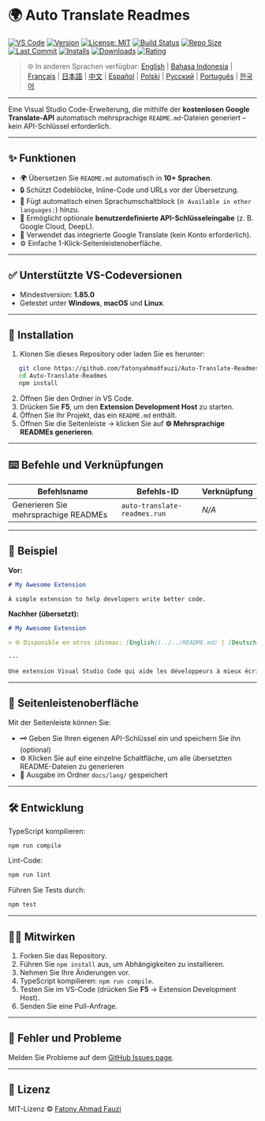 # 🌍 Auto Translate Readmes

[![VS Code](https://img.shields.io/badge/VS%20Code-1.85.0+-blue.svg)](https://code.visualstudio.com/)
[![Version](https://img.shields.io/github/v/release/fatonyahmadfauzi/Auto-Translate-Readmes?color=blue.svg)](https://github.com/fatonyahmadfauzi/Auto-Translate-Readmes/releases)
[![License: MIT](https://img.shields.io/github/license/fatonyahmadfauzi/Auto-Translate-Readmes?color=green.svg)](LICENSE)
[![Build Status](https://github.com/fatonyahmadfauzi/Auto-Translate-Readmes/actions/workflows/main.yml/badge.svg)](https://github.com/fatonyahmadfauzi/Auto-Translate-Readmes/actions)
[![Repo Size](https://img.shields.io/github/repo-size/fatonyahmadfauzi/Auto-Translate-Readmes?color=yellow.svg)](https://github.com/fatonyahmadfauzi/Auto-Translate-Readmes)
[![Last Commit](https://img.shields.io/github/last-commit/fatonyahmadfauzi/Auto-Translate-Readmes?color=brightgreen.svg)](https://github.com/fatonyahmadfauzi/Auto-Translate-Readmes/commits/main)
[![Installs](https://vsmarketplacebadges.dev/installs-short/fatonyahmadfauzi.auto-translate-readmes.svg)](https://marketplace.visualstudio.com/items?itemName=fatonyahmadfauzi.auto-translate-readmes)
[![Downloads](https://vsmarketplacebadges.dev/downloads-short/fatonyahmadfauzi.auto-translate-readmes.svg)](https://marketplace.visualstudio.com/items?itemName=fatonyahmadfauzi.auto-translate-readmes)
[![Rating](https://vsmarketplacebadges.dev/rating-short/fatonyahmadfauzi.auto-translate-readmes.svg)](https://marketplace.visualstudio.com/items?itemName=fatonyahmadfauzi.auto-translate-readmes)

> 🌐 In anderen Sprachen verfügbar: [English](../../README.md) | [Bahasa Indonesia](README-ID.md) | [Français](README-FR.md) | [日本語](README-JP.md) | [中文](README-ZH.md) | [Español](README-ES.md) | [Polski](README-PL.md) | [Русский](README-RU.md) | [Português](README-PT.md) | [한국어](README-KO.md)

---

Eine Visual Studio Code-Erweiterung, die mithilfe der **kostenlosen Google Translate-API** automatisch mehrsprachige `README.md`-Dateien generiert – kein API-Schlüssel erforderlich.

---

## ✨ Funktionen

- 🌍 Übersetzen Sie `README.md` automatisch in **10+ Sprachen**.
- 🔒 Schützt Codeblöcke, Inline-Code und URLs vor der Übersetzung.
- 💬 Fügt automatisch einen Sprachumschaltblock (`🌐 Available in other languages:`) hinzu.
- 💾 Ermöglicht optionale **benutzerdefinierte API-Schlüsseleingabe** (z. B. Google Cloud, DeepL).
- 🧠 Verwendet das integrierte Google Translate (kein Konto erforderlich).
- ⚙️ Einfache 1-Klick-Seitenleistenoberfläche.

---

## ✅ Unterstützte VS-Codeversionen

- Mindestversion: **1.85.0**
- Getestet unter **Windows**, **macOS** und **Linux**.

---

## 🧩 Installation

1. Klonen Sie dieses Repository oder laden Sie es herunter:

```bash
   git clone https://github.com/fatonyahmadfauzi/Auto-Translate-Readmes.git
   cd Auto-Translate-Readmes
   npm install
```

2. Öffnen Sie den Ordner in VS Code.
3. Drücken Sie **F5**, um den **Extension Development Host** zu starten.
4. Öffnen Sie Ihr Projekt, das ein `README.md` enthält.
5. Öffnen Sie die Seitenleiste → klicken Sie auf **⚙️ Mehrsprachige READMEs generieren**.

---

## ⌨️ Befehle und Verknüpfungen

| Befehlsname                          | Befehls-ID                   | Verknüpfung |
| ------------------------------------ | ---------------------------- | ----------- |
| Generieren Sie mehrsprachige READMEs | `auto-translate-readmes.run` | _N/A_       |

---

## 🧠 Beispiel

**Vor:**

```md
# My Awesome Extension

A simple extension to help developers write better code.
```

**Nachher (übersetzt):**

```md
# My Awesome Extension

> 🌐 Disponible en otros idiomas: [English](../../README.md) | [Deutsch](README-DE.md) | [Français](README-FR.md)

---

Une extension Visual Studio Code qui aide les développeurs à mieux écrire du code.
```

---

## 🧠 Seitenleistenoberfläche

Mit der Seitenleiste können Sie:

- 🗝️ Geben Sie Ihren eigenen API-Schlüssel ein und speichern Sie ihn (optional)
- ⚙️ Klicken Sie auf eine einzelne Schaltfläche, um alle übersetzten README-Dateien zu generieren
- 📁 Ausgabe im Ordner `docs/lang/` gespeichert

---

## 🛠️ Entwicklung

TypeScript kompilieren:

```bash
npm run compile
```

Lint-Code:

```bash
npm run lint
```

Führen Sie Tests durch:

```bash
npm test
```

---

## 🧑‍💻 Mitwirken

1. Forken Sie das Repository.
2. Führen Sie `npm install` aus, um Abhängigkeiten zu installieren.
3. Nehmen Sie Ihre Änderungen vor.
4. TypeScript kompilieren: `npm run compile`.
5. Testen Sie im VS-Code (drücken Sie **F5** → Extension Development Host).
6. Senden Sie eine Pull-Anfrage.

---

## 🐞 Fehler und Probleme

Melden Sie Probleme auf dem [GitHub Issues page](https://github.com/fatonyahmadfauzi/Auto-Translate-Readmes/issues).

---

## 🧾 Lizenz

MIT-Lizenz © [Fatony Ahmad Fauzi](../../LICENSE)
